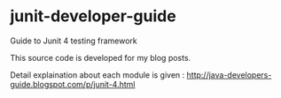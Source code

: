# junit-developer-guide
Guide to Junit 4 testing framework

This source code is developed for my blog posts.

Detail explaination about each module is given : http://java-developers-guide.blogspot.com/p/junit-4.html
